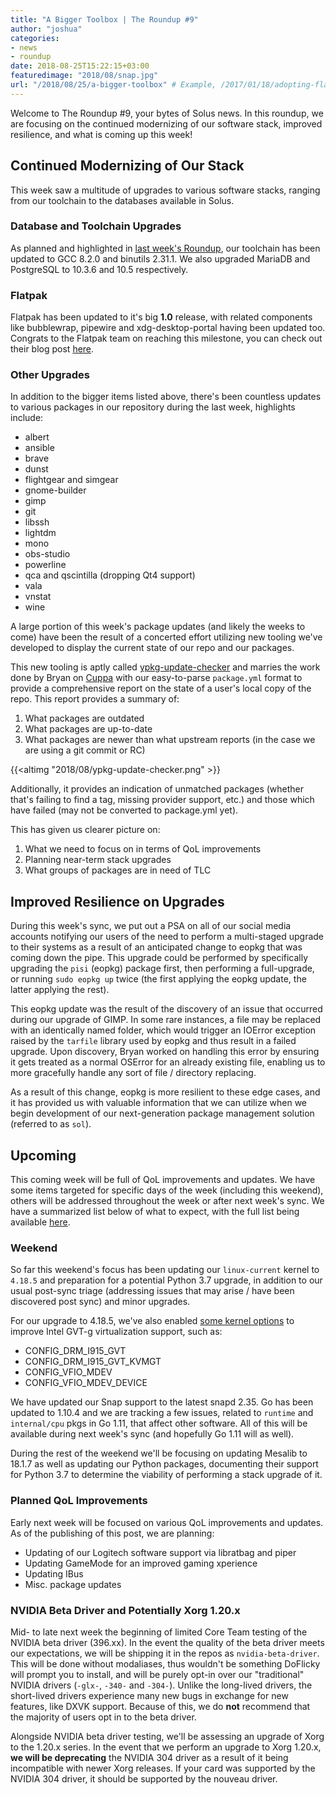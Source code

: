 ```yaml
---
title: "A Bigger Toolbox | The Roundup #9"
author: "joshua"
categories:
- news
- roundup
date: 2018-08-25T15:22:15+03:00
featuredimage: "2018/08/snap.jpg"
url: "/2018/08/25/a-bigger-toolbox" # Example, /2017/01/18/adopting-flatpak-to-reassemble-third-party-applications
---
```


Welcome to The Roundup #9, your bytes of Solus news. In this roundup, we are focusing on the continued modernizing of our software stack, improved resilience, and what is coming up this week!
<!--more-->

## Continued Modernizing of Our Stack

This week saw a multitude of upgrades to various software stacks, ranging from our toolchain to the databases available in Solus.

### Database and Toolchain Upgrades

As planned and highlighted in [last week's Roundup](/2018/08/18/you-all-get-a-stack-upgrade), our toolchain has been updated to GCC 8.2.0 and binutils 2.31.1. We also upgraded MariaDB and PostgreSQL to 10.3.6 and 10.5 respectively.

### Flatpak

Flatpak has been updated to it's big **1.0** release, with related components like bubblewrap, pipewire and xdg-desktop-portal having been updated too. Congrats to the Flatpak team on reaching this milestone, you can check out their blog post [here](https://flatpak.org/press/2018-08-20-flatpak-1.0/).

### Other Upgrades

In addition to the bigger items listed above, there's been countless updates to various packages in our repository during the last week, highlights include:

- albert
- ansible
- brave
- dunst
- flightgear and simgear
- gnome-builder
- gimp
- git
- libssh
- lightdm
- mono
- obs-studio
- powerline
- qca and qscintilla (dropping Qt4 support)
- vala
- vnstat
- wine

A large portion of this week's package updates (and likely the weeks to come) have been the result of a concerted effort utilizing new tooling we've developed to display the current state of our repo and our packages.

This new tooling is aptly called [ypkg-update-checker](https://github.com/DataDrake/ypkg-update-checker) and marries the work done by Bryan on [Cuppa](https://github.com/DataDrake/cuppa) with our easy-to-parse `package.yml` format to provide a comprehensive report on the state of a user's local copy of the repo. This report provides a summary of:

1. What packages are outdated
2. What packages are up-to-date
3. What packages are newer than what upstream reports (in the case we are using a git commit or RC)

{{<altimg "2018/08/ypkg-update-checker.png" >}}

Additionally, it provides an indication of unmatched packages (whether that's failing to find a tag, missing provider support, etc.) and those which have failed (may not be converted to package.yml yet).

This has given us clearer picture on:

1. What we need to focus on in terms of QoL improvements
2. Planning near-term stack upgrades
3. What groups of packages are in need of TLC

## Improved Resilience on Upgrades

During this week's sync, we put out a PSA on all of our social media accounts notifying our users of the need to perform a multi-staged upgrade to their systems as a result of an anticipated change to eopkg that was coming down the pipe. This upgrade could be performed by specifically upgrading the `pisi` (eopkg) package first, then performing a full-upgrade, or running `sudo eopkg up` twice (the first applying the eopkg update, the latter applying the rest).

This eopkg update was the result of the discovery of an issue that occurred during our upgrade of GIMP. In some rare instances, a file may be replaced with an identically named folder, which would trigger an IOError exception raised by the `tarfile` library used by eopkg and thus result in a failed upgrade. Upon discovery, Bryan worked on handling this error by ensuring it gets treated as a normal OSError for an already existing file, enabling us to more gracefully handle any sort of file / directory replacing.

As a result of this change, eopkg is more resilient to these edge cases, and it has provided us with valuable information that we can utilize when we begin development of our next-generation package management solution (referred to as `sol`).

## Upcoming

This coming week will be full of QoL improvements and updates. We have some items targeted for specific days of the week (including this weekend), others will be addressed throughout the week or after next week's sync. We have a summarized list below of what to expect, with the full list being available [here](https://dev.solus-project.com/T6823).

### Weekend

So far this weekend's focus has been updating our `linux-current` kernel to `4.18.5` and preparation for a potential Python 3.7 upgrade, in addition to our usual post-sync triage (addressing issues that may arise / have been discovered post sync) and minor upgrades.

For our upgrade to 4.18.5, we've also enabled [some kernel options](https://dev.solus-project.com/T6812) to improve Intel GVT-g virtualization support, such as:

- CONFIG_DRM_I915_GVT
- CONFIG_DRM_I915_GVT_KVMGT
- CONFIG_VFIO_MDEV
- CONFIG_VFIO_MDEV_DEVICE

We have updated our Snap support to the latest snapd 2.35. Go has been updated to 1.10.4 and we are tracking a few issues, related to `runtime` and `internal/cpu` pkgs in Go 1.11, that affect other software. All of this will be available during next week's sync (and hopefully Go 1.11 will as well).

During the rest of the weekend we'll be focusing on updating Mesalib to 18.1.7 as well as updating our Python packages, documenting their support for Python 3.7 to determine the viability of performing a stack upgrade of it.

### Planned QoL Improvements

Early next week will be focused on various QoL improvements and updates. As of the publishing of this post, we are planning:

- Updating of our Logitech software support via libratbag and piper
- Updating GameMode for an improved gaming xperience
- Updating IBus
- Misc. package updates

### NVIDIA Beta Driver and Potentially Xorg 1.20.x

Mid- to late next week the beginning of limited Core Team testing of the NVIDIA beta driver (396.xx). In the event the quality of the beta driver meets our expectations, we will be shipping it in the repos as `nvidia-beta-driver`. This will be done without modaliases, thus wouldn't be something DoFlicky will prompt you to install, and will be purely opt-in over our "traditional" NVIDIA drivers (`-glx-`, `-340-` and `-304-`). Unlike the long-lived drivers, the short-lived drivers experience many new bugs in exchange for new features, like DXVK support. Because of this, we do **not** recommend that the majority of users opt in to the beta driver.

Alongside NVIDIA beta driver testing, we'll be assessing an upgrade of Xorg to the 1.20.x series. In the event that we perform an upgrade to Xorg 1.20.x, **we will be deprecating** the NVIDIA 304 driver as a result of it being incompatible with newer Xorg releases. If your card was supported by the NVIDIA 304 driver, it should be supported by the nouveau driver.